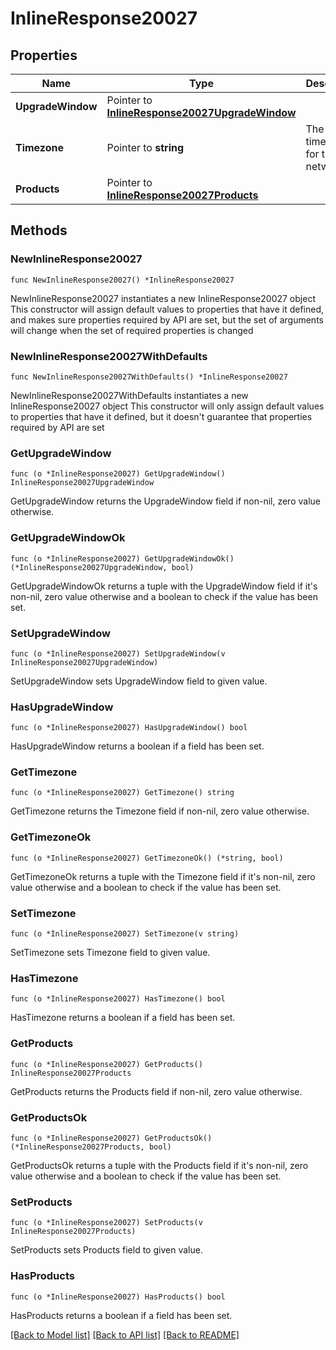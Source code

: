 # InlineResponse20027

## Properties

Name | Type | Description | Notes
------------ | ------------- | ------------- | -------------
**UpgradeWindow** | Pointer to [**InlineResponse20027UpgradeWindow**](InlineResponse20027UpgradeWindow.md) |  | [optional] 
**Timezone** | Pointer to **string** | The timezone for the network | [optional] 
**Products** | Pointer to [**InlineResponse20027Products**](InlineResponse20027Products.md) |  | [optional] 

## Methods

### NewInlineResponse20027

`func NewInlineResponse20027() *InlineResponse20027`

NewInlineResponse20027 instantiates a new InlineResponse20027 object
This constructor will assign default values to properties that have it defined,
and makes sure properties required by API are set, but the set of arguments
will change when the set of required properties is changed

### NewInlineResponse20027WithDefaults

`func NewInlineResponse20027WithDefaults() *InlineResponse20027`

NewInlineResponse20027WithDefaults instantiates a new InlineResponse20027 object
This constructor will only assign default values to properties that have it defined,
but it doesn't guarantee that properties required by API are set

### GetUpgradeWindow

`func (o *InlineResponse20027) GetUpgradeWindow() InlineResponse20027UpgradeWindow`

GetUpgradeWindow returns the UpgradeWindow field if non-nil, zero value otherwise.

### GetUpgradeWindowOk

`func (o *InlineResponse20027) GetUpgradeWindowOk() (*InlineResponse20027UpgradeWindow, bool)`

GetUpgradeWindowOk returns a tuple with the UpgradeWindow field if it's non-nil, zero value otherwise
and a boolean to check if the value has been set.

### SetUpgradeWindow

`func (o *InlineResponse20027) SetUpgradeWindow(v InlineResponse20027UpgradeWindow)`

SetUpgradeWindow sets UpgradeWindow field to given value.

### HasUpgradeWindow

`func (o *InlineResponse20027) HasUpgradeWindow() bool`

HasUpgradeWindow returns a boolean if a field has been set.

### GetTimezone

`func (o *InlineResponse20027) GetTimezone() string`

GetTimezone returns the Timezone field if non-nil, zero value otherwise.

### GetTimezoneOk

`func (o *InlineResponse20027) GetTimezoneOk() (*string, bool)`

GetTimezoneOk returns a tuple with the Timezone field if it's non-nil, zero value otherwise
and a boolean to check if the value has been set.

### SetTimezone

`func (o *InlineResponse20027) SetTimezone(v string)`

SetTimezone sets Timezone field to given value.

### HasTimezone

`func (o *InlineResponse20027) HasTimezone() bool`

HasTimezone returns a boolean if a field has been set.

### GetProducts

`func (o *InlineResponse20027) GetProducts() InlineResponse20027Products`

GetProducts returns the Products field if non-nil, zero value otherwise.

### GetProductsOk

`func (o *InlineResponse20027) GetProductsOk() (*InlineResponse20027Products, bool)`

GetProductsOk returns a tuple with the Products field if it's non-nil, zero value otherwise
and a boolean to check if the value has been set.

### SetProducts

`func (o *InlineResponse20027) SetProducts(v InlineResponse20027Products)`

SetProducts sets Products field to given value.

### HasProducts

`func (o *InlineResponse20027) HasProducts() bool`

HasProducts returns a boolean if a field has been set.


[[Back to Model list]](../README.md#documentation-for-models) [[Back to API list]](../README.md#documentation-for-api-endpoints) [[Back to README]](../README.md)


